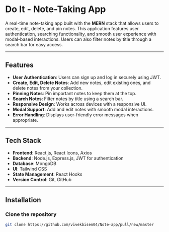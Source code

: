 # **Do It - Note-Taking App**

A real-time note-taking app built with the **MERN** stack that allows users to create, edit, delete, and pin notes. This application features user authentication, searching functionality, and smooth user experience with modal-based interactions. Users can also filter notes by title through a search bar for easy access.

---

## **Features**

- **User Authentication**: Users can sign up and log in securely using JWT.
- **Create, Edit, Delete Notes**: Add new notes, edit existing ones, and delete notes from your collection.
- **Pinning Notes**: Pin important notes to keep them at the top.
- **Search Notes**: Filter notes by title using a search bar.
- **Responsive Design**: Works across devices with a responsive UI.
- **Modal Support**: Add and edit notes with smooth modal interactions.
- **Error Handling**: Displays user-friendly error messages when appropriate.

---

## **Tech Stack**

- **Frontend**: React.js, React Icons, Axios
- **Backend**: Node.js, Express.js, JWT for authentication
- **Database**: MongoDB
- **UI**: Tailwind CSS
- **State Management**: React Hooks
- **Version Control**: Git, GitHub

---

## **Installation**

### **Clone the repository**

```bash
git clone https://github.com/vivekbisen04/Note-app/pull/new/master
